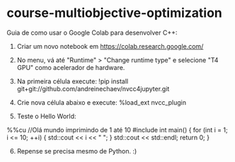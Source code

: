 # course-multiobjective-optimization

Guia de como usar o Google Colab para desenvolver C++:

1) Criar um novo notebook em https://colab.research.google.com/

2) No menu, vá até "Runtime" > "Change runtime type" e selecione "T4 GPU" como acelerador de hardware.

3) Na primeira célula execute: !pip install git+git://github.com/andreinechaev/nvcc4jupyter.git

4) Crie nova célula abaixo e execute: %load_ext nvcc_plugin

5) Teste o Hello World:

%%cu
//Olá mundo imprimindo de 1 até 10
#include <iostream>
int main() {
    for (int i = 1; i <= 10; ++i) {
        std::cout << i << " ";
    }
    std::cout << std::endl;
    return 0;
}

6) Repense se precisa mesmo de Python. :) 
